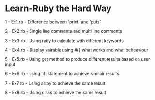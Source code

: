 # Learn-Ruby the Hard Way

1 - Ex1.rb - Difference between 'print' and 'puts'

2 - Ex2.rb - Single line comments and multi line comments

3 - Ex3.rb - Using ruby to calculate with different keywords

4 - Ex4.rb - Display vairable using #{} what works and what beheaviour

5 - Ex5.rb - Using get method to produce different results based on user input

6 - Ex6.rb - using 'if' statement to achieve similair results 

7 - Ex7.rb - Using array to achieve the same result

8 - Ex8.rb - Using class to achieve the same result
